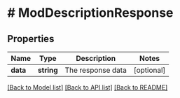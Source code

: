 # # ModDescriptionResponse

## Properties

Name | Type | Description | Notes
------------ | ------------- | ------------- | -------------
**data** | **string** | The response data | [optional]

[[Back to Model list]](../../README.md#models) [[Back to API list]](../../README.md#endpoints) [[Back to README]](../../README.md)
